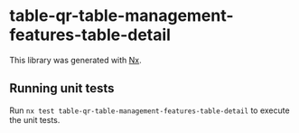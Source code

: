 # table-qr-table-management-features-table-detail

This library was generated with [Nx](https://nx.dev).

## Running unit tests

Run `nx test table-qr-table-management-features-table-detail` to execute the unit tests.
